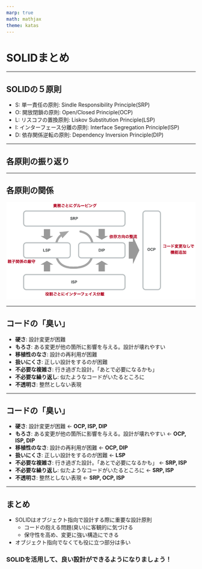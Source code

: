 ```yaml
---
marp: true
math: mathjax
theme: katas
---
```

<!-- 
size: 16:9
paginate: true
-->
<!-- header: 勉強会# ― エンジニアとしての解像度を高めるための勉強会-->

# SOLIDまとめ

---

## SOLIDの５原則

* S: 単一責任の原則: Sindle Responsibility Principle(SRP)
* O: 開放閉鎖の原則: Open/Closed Principle(OCP)
* L: リスコフの置換原則: Liskov Substitution Principle(LSP)
* I: インターフェース分離の原則: Interface Segregation Principle(ISP)
* D: 依存関係逆転の原則: Dependency Inversion Principle(DIP)

<!-- これらを実践することで堅牢なアーキテクチャを持つソフトウェアができる。 -->
<!-- 他の原則が割と覚えてからしばらく経つと使いこなせるようになるものが多いのに対して、この原則はすぐに設計や実装に使えるのが特徴 -->

---

## 各原則の振り返り

<!--
とりわけ依存関係逆転の法則は設計界隈においては大きなインパクトファクターを持つ原則だった。

昔からある構造化プログラミングの技法(機能分割)によって、大きな１つのプログラムは分割統治され機能ごとに細かくなった。
それによって責務が分離して、１つ１つのモジュールや関数では１つのことだけを考えれば良くなっていった。

しかし、分割したものを管理するのは上位の概念であり、つまり安定している側の処理が、変化の大きい不安定な処理を
知ってしまっているという、保守性においては歪な構造が生まれてしまっていた。
分割統治とは、そもそも抽象的なものを手に取れる大きさに具象化していく行為であるため、小さく具象化すればするほど１つ１つは
吹けば飛んでしまうように色々な要因で変化しやすいものになるから、仕方ないとも言える。

依存関係逆転の原則は、この課題に対して「安定側がインターフェースを用意し、不安定側がインターフェースに依存する」
考え方の一大転換を持ち込んだことで、構造化プログラミングでは具体的な解決策を持たなかった課題について
解決策を与えることになった。デカルト味で覚えてきた分割と統治の考え方は、依存関係逆転の原則によって完成したと
いっても過言ではない、ということだ。 -->

---

## 各原則の関係

![contain center](assets/06-relationship.png)

---

## コードの「臭い」

<!-- 私も参加した本「iOSアプリ設計パターン入門」ではソースコードが抱えている問題を
「臭い」と表現し、その主要な臭いをいくつかに分類しています。 -->

* **硬さ**: 設計変更が困難
* **もろさ**: ある変更が他の箇所に影響を与える。設計が壊れやすい
* **移植性のなさ**: 設計の再利用が困難
* **扱いにくさ**: 正しい設計をするのが困難
* **不必要な複雑さ**: 行き過ぎた設計。「あとで必要になるかも」
* **不必要な繰り返し**: 似たようなコードがいたるところに
* **不透明さ**: 整然としない表現

<!-- 悪いコードは臭いがします。その臭いがする箇所を残したままにしておくことは、
将来に渡って悪影響を及ぼします。箱の中の腐ったみかんは周囲のコードまで汚染していきますし、
割れ窓理論のように一部の悪い環境は悪習慣を生み出します。臭いは早めに消臭しないといけません。 -->

---
<!-- これらの臭いに対してSOLIDはどのように適用できるかを示したのがこのスライドです -->

## コードの「臭い」

* **硬さ**: 設計変更が困難 ← **OCP, ISP, DIP**
* **もろさ**: ある変更が他の箇所に影響を与える。設計が壊れやすい ← **OCP, ISP, DIP**
* **移植性のなさ**: 設計の再利用が困難 ← **OCP, DIP**
* **扱いにくさ**: 正しい設計をするのが困難 ← **LSP**
* **不必要な複雑さ**: 行き過ぎた設計。「あとで必要になるかも」 ← **SRP, ISP**
* **不必要な繰り返し**: 似たようなコードがいたるところに ← **SRP, ISP**
* **不透明さ**: 整然としない表現 ← **SRP, OCP, ISP**

---

## まとめ

* SOLIDはオブジェクト指向で設計する際に重要な設計原則
    * コードの抱える問題(臭い)に客観的に気づける
    * 保守性を高め、変更に強い構造にできる
* オブジェクト指向でなくても役に立つ部分は多い

### SOLIDを活用して、良い設計ができるようになりましょう！

<!-- 個人的な意見だが、SOLID以前と以後という区別も出来るくらいに重要 -->
<!-- ぜひSOLIDを手中に収めて良い設計ができるようになりましょう -->
